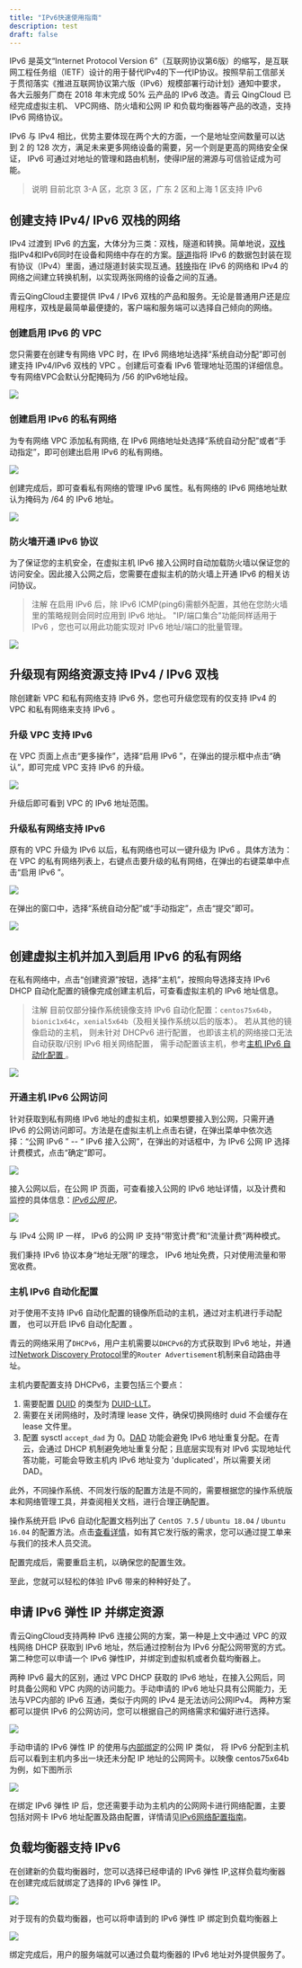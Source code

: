 ```yaml
---
title: "IPv6快速使用指南"
description: test
draft: false
---
```


IPv6 是英文“Internet Protocol Version 6”（互联网协议第6版）的缩写，是互联网工程任务组（IETF）设计的用于替代IPv4的下一代IP协议。按照早前工信部关于贯彻落实《推进互联网协议第六版（IPv6）规模部署行动计划》通知中要求，各大云服务厂商在
2018 年末完成 50% 云产品的 IPv6 改造。青云 QingCloud 已经完成虚拟主机、 VPC网络、防火墙和公网 IP 和负载均衡器等产品的改造，支持 IPv6 网络协议。

IPv6 与 IPv4 相比，优势主要体现在两个大的方面，一个是地址空间数量可以达到 2 的 128
次方，满足未来更多网络设备的需要，另一个则是更高的网络安全保证， IPv6 可通过对地址的管理和路由机制，使得IP层的溯源与可信验证成为可能。

>说明
目前北京 3-A 区，北京 3 区，广东 2 区和上海 1 区支持 IPv6

## 创建支持 IPv4/ IPv6 双栈的网络

IPv4 过渡到 IPv6 的[方案](https://tools.ietf.org/html/rfc6180)，大体分为三类：双栈，隧道和转换。简单地说，[双栈](https://tools.ietf.org/html/rfc4241)指IPv4和IPv6同时在设备和网络中存在的方案。[隧道](https://tools.ietf.org/html/rfc3053)指将 IPv6 的数据包封装在现有协议（IPv4）里面，通过隧道封装实现互通。[转换](https://tools.ietf.org/html/rfc2529)指在 IPv6 的网络和 IPv4 的网络之间建立转换机制，以实现两张网络的设备之间的互通。

青云QingCloud主要提供 IPv4 / IPv6 双栈的产品和服务。无论是普通用户还是应用程序，双栈是最简单最便捷的，客户端和服务端可以选择自己倾向的网络。


### 创建启用 IPv6 的 VPC

您只需要在创建专有网络 VPC 时，在 IPv6 网络地址选择“系统自动分配”即可创建支持 IPv4/IPv6 双栈的 VPC 。创建后可查看 IPv6 管理地址范围的详细信息。专有网络VPC会默认分配掩码为 /56 的IPv6地址段。

![](../../_images/log-ipv6-create-vpc.png)

### 创建启用 IPv6 的私有网络

为专有网络 VPC 添加私有网络, 在 IPv6 网络地址处选择“系统自动分配”或者“手动指定”，即可创建出启用 IPv6 的私有网络。

![](../../_images/log-ipv6-create-vxnet.png)

创建完成后，即可查看私有网络的管理 IPv6 属性。私有网络的 IPv6 网络地址默认为掩码为 /64 的 IPv6 地址。

![](../../_images/log-ipv6-vxnet-detail.png)

### 防火墙开通 IPv6 协议

为了保证您的主机安全，在虚拟主机 IPv6 接入公网时自动加载防火墙以保证您的访问安全。因此接入公网之后，您需要在虚拟主机的防火墙上开通 IPv6
的相关访问协议。

>注解
在启用 IPv6 后，除 IPv6 ICMP(ping6)需额外配置，其他在您防火墙里的策略规则会同时应用到 IPv6 地址。
"IP/端口集合"功能同样适用于 IPv6 ，您也可以用此功能实现对 IPv6 地址/端口的批量管理。

![](../../_images/log-ipv6-opensg.png)


## 升级现有网络资源支持 IPv4 / IPv6 双栈

除创建新 VPC 和私有网络支持 IPv6 外，您也可升级您现有的仅支持 IPv4 的 VPC 和私有网络来支持 IPv6 。

### 升级 VPC 支持 IPv6
在 VPC 页面上点击“更多操作”，选择“启用 IPv6 ”，在弹出的提示框中点击“确认”，即可完成 VPC 支持 IPv6 的升级。

![](../../_images/upgrade-ipv6.png)

升级后即可看到 VPC 的 IPv6 地址范围。

### 升级私有网络支持 IPv6

原有的 VPC 升级为 IPv6 以后，私有网络也可以一键升级为 IPv6 。具体方法为：在 VPC 的私有网络列表上，右键点击要升级的私有网络，在弹出的右键菜单中点击“启用 IPv6 ”。

![](../../_images/upgrade-vxnet-ipv6.png)

在弹出的窗口中，选择“系统自动分配”或“手动指定”，点击“提交”即可。

![](../../_images/open-vxnet-ipv6.png)

## 创建虚拟主机并加入到启用 IPv6 的私有网络

在私有网络中，点击“创建资源”按钮，选择“主机”，按照向导选择支持 IPv6 DHCP 自动化配置的镜像完成创建主机后，可查看虚拟主机的 IPv6 地址信息。

>注解
目前仅部分操作系统镜像支持 IPv6 自动化配置：`centos75x64b`，`bionic1x64c`，`xenial5x64b`（及相关操作系统以后的版本）。
若从其他的镜像启动的主机， 则未针对 DHCPv6 进行配置， 也即该主机的网络接口无法自动获取/识别 IPv6 相关网络配置，
需手动配置该主机，参考[主机 IPv6 自动化配置 ](#enable_instance_ipv6)。

![](../../_images/log-ipv6-instance.png)

### <span id="enable_ipv6_public">开通主机 IPv6 公网访问</span>

针对获取到私有网络 IPv6 地址的虚拟主机，如果想要接入到公网，只需开通 IPv6 的公网访问即可。方法是在虚拟主机上点击右键，在弹出菜单中依次选择：“公网 IPv6
” -- “ IPv6 接入公网”，在弹出的对话框中，为 IPv6 公网 IP 选择计费模式，点击“确定”即可。

![](../../_images/log-ipv6-connect.png)

接入公网以后，在公网 IP 页面，可查看接入公网的 IPv6 地址详情，以及计费和监控的具体信息：[_IPv6公网 IP_](
../network/eip#ipv6_eip)。

![](../../_images/log-ipv6-eip.png)

与 IPv4 公网 IP 一样， IPv6 的公网 IP 支持“带宽计费”和“流量计费”两种模式。

我们秉持 IPv6 协议本身“地址无限”的理念， IPv6 地址免费，只对使用流量和带宽收费。


### <span id="enable_instance_ipv6">主机 IPv6 自动化配置 </span>

对于使用不支持 IPv6 自动化配置的镜像所启动的主机，通过对主机进行手动配置， 也可以开启 IPv6 自动化配置 。

青云的网络采用了`DHCPv6`，用户主机需要以`DHCPv6`的方式获取到 IPv6 地址，并通过[Network Discovery Protocol](https://tools.ietf.org/html/rfc4861)里的`Router Advertisement`机制来自动路由寻址。

主机内要配置支持 DHCPv6，主要包括三个要点：

1. 需要配置 [DUID](https://en.wikipedia.org/wiki/DHCPv6#DHCP_Unique_Identifier)
 的类型为 [DUID-LLT](https://tools.ietf.org/html/rfc3315#section-9.2)。
2. 需要在关闭网络时，及时清理 lease 文件，确保切换网络时 duid 不会缓存在 lease 文件里。
3. 配置 sysctl `accept_dad` 为 0。[DAD](https://tools.ietf.org/html/rfc4429)
功能会避免 IPv6 地址重复分配。在青云，会通过 DHCP 机制避免地址重复分配；且底层实现有对 IPv6 实现地址代答功能，可能会导致主机内 IPv6
地址变为 'duplicated'，所以需要关闭 DAD。

此外，不同操作系统、不同发行版的配置方法是不同的，需要根据您的操作系统版本和网络管理工具，并查阅相关文档，进行合理正确配置。

操作系统开启 IPv6 自动化配置文档列出了 `CentOS 7.5` / `Ubuntu 18.04` / `Ubuntu 16.04` 的配置方法。点击[查看详情](https://docs.qingcloud.com/product/network/IPv6_config#%E4%B8%BB%E6%9C%BA-ipv6-%E8%87%AA%E5%8A%A8%E5%8C%96%E9%85%8D%E7%BD%AE-)，如有其它发行版的需求，您可以通过提工单来与我们的技术人员交流。

配置完成后，需要重启主机，以确保您的配置生效。

至此，您就可以轻松的体验 IPv6 带来的种种好处了。


## 申请 IPv6 弹性 IP 并绑定资源

青云QingCloud支持两种 IPv6 连接公网的方案，第一种是上文中通过 VPC 的双栈网络 DHCP 获取到 IPv6 地址，然后通过控制台为 IPv6 分配公网带宽的方式。第二种您可以申请一个 IPv6 弹性IP，并绑定到虚拟机或者负载均衡器上。

两种 IPv6 最大的区别，通过 VPC DHCP 获取的 IPv6 地址，在接入公网后，同时具备公网和 VPC 内网的访问能力。手动申请的 IPv6 地址只具有公网能力，无法与VPC内部的 IPv6 互通，类似于内网的 IPv4 是无法访问公网IPv4。
两种方案都可以提供 IPv6 的公网访问，您可以根据自己的网络需求和偏好进行选择。

![](../../_images/IPv6_inbind_ip_create.png)

手动申请的 IPv6 弹性 IP 的使用与[内部绑定](https://docs.qingcloud.com/product/network/eip#%E4%BD%BF%E7%94%A8%E5%86%85%E9%83%A8%E7%BB%91%E5%AE%9A%E5%85%AC%E7%BD%91-ip)的公网 IP 类似，
将 IPv6 分配到主机后可以看到主机内多出一块还未分配 IP 地址的公网网卡。以映像 centos75x64b 为例，如下图所示

[![](../../_images/IPv6_inbind_nic.png)](../../_images/IPv6_inbind_nic.png)

在绑定 IPv6 弹性 IP 后，您还需要手动为主机内的公网网卡进行网络配置，主要包括对网卡 IPv6 地址配置及路由配置，详情请见[IPv6网络配置指南](https://docs.qingcloud.com/product/network/IPv6_config)。

## 负载均衡器支持 IPv6

在创建新的负载均衡器时，您可以选择已经申请的 IPv6 弹性 IP,这样负载均衡器在创建完成后就绑定了选择的 IPv6 弹性 IP。

![](../../_images/IPv6_lb_create.png)


对于现有的负载均衡器，也可以将申请到的 IPv6 弹性 IP 绑定到负载均衡器上

![](../../_images/IPv6_inbind_ip_associate.png)

绑定完成后，用户的服务端就可以通过负载均衡器的 IPv6 地址对外提供服务了。


